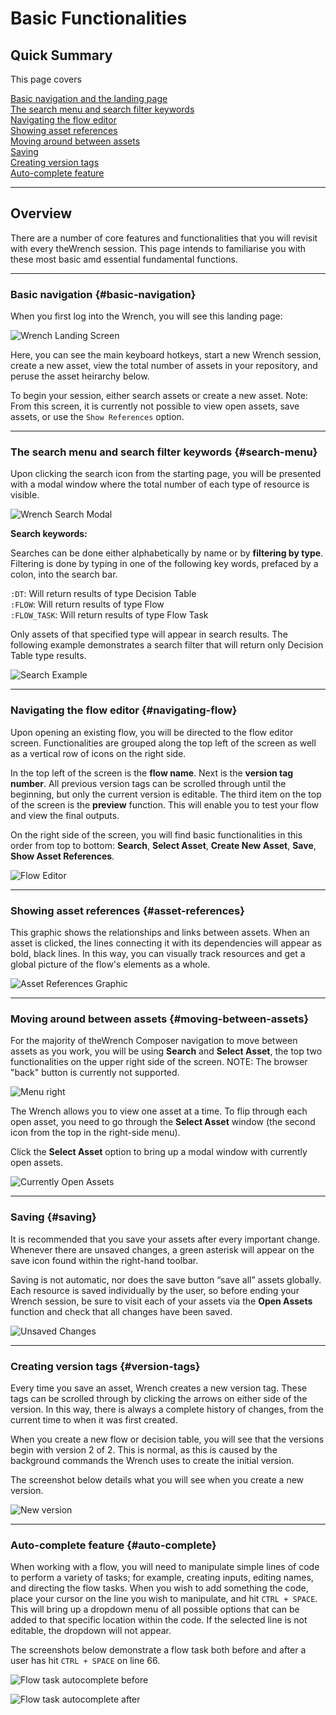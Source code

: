 # Basic Functionalities


## Quick Summary

This page covers

[Basic navigation and the landing page](#basic-navigation)  
[The search menu and search filter keywords](#search-menu)  
[Navigating the flow editor](#navigating-flow)  
[Showing asset references](#asset-references)  
[Moving around between assets](#moving-between-assets)  
[Saving](#saving)  
[Creating version tags](#version-tags)  
[Auto-complete feature](#auto-complete)  

---

## Overview  

There are a number of core features and functionalities that you will revisit with every theWrench session. This page intends to familiarise you with these most basic amd essential fundamental functions.

---

### Basic navigation {#basic-navigation}

When you first log into the Wrench, you will see this landing page:

![Wrench Landing Screen](working/landing.png)

Here, you can see the main keyboard hotkeys, start a new Wrench session, create a new asset, view the total number of assets in your repository, and peruse the asset heirarchy below.

To begin your session, either search assets or create a new asset. Note: From this screen, it is currently not possible to view open assets, save assets, or use the `Show References` option.

---

### The search menu and search filter keywords {#search-menu}

Upon clicking the search icon from the starting page, you will be presented with a modal window where the total number of each type of resource is visible.

![Wrench Search Modal](working/search-modal.png)

**Search keywords:**

Searches can be done either alphabetically by name or by **filtering by type**. Filtering is done by typing in one of the following key words, prefaced by a colon, into the search bar.  

`:DT`: Will return results of type Decision Table  
`:FLOW`: Will return results of type Flow  
`:FLOW_TASK`: Will return results of type Flow Task  

Only assets of that specified type will appear in search results. The following example demonstrates a search filter that will return only Decision Table type results. 

![Search Example](working/search-example.png)

---

### Navigating the flow editor {#navigating-flow}

Upon opening an existing flow, you will be directed to the flow editor screen. Functionalities are grouped along the top left of the screen as well as a vertical row of icons on the right side.

In the top left of the screen is the **flow name**. Next is the **version tag number**. All previous version tags can be scrolled through until the beginning, but only the current version is editable. The third item on the top of the screen is the **preview** function. This will enable you to test your flow and view the final outputs.

On the right side of the screen, you will find basic functionalities in this order from top to bottom: **Search**, **Select Asset**, **Create New Asset**, **Save**, **Show Asset References**.

![Flow Editor](working/flow-editor.png)

---

### Showing asset references {#asset-references}

This graphic shows the relationships and links between assets. When an asset is clicked, the lines connecting it with its dependencies will appear as bold, black lines. In this way, you can visually track resources and get a global picture of the flow's elements as a whole.

![Asset References Graphic](working/asset-references.png)

---

### Moving around between assets {#moving-between-assets}

For the majority of theWrench Composer navigation to move between assets as you work, you will be using **Search** and **Select Asset**, the top two functionalities on the upper right side of the screen.  NOTE: The browser "back" button is currently not supported.

![Menu right](working/right-icons.png)

The Wrench allows you to view one asset at a time. To flip through each open asset, you need to go through the **Select Asset** window (the second icon from the top in the right-side menu).

Click the **Select Asset** option to bring up a modal window with currently open assets.  

![Currently Open Assets](working/open-assets.png)

---

### Saving {#saving}

It is recommended that you save your assets after every important change. Whenever there are unsaved changes, a green asterisk will appear on the save icon found within the right-hand toolbar.  

Saving is not automatic, nor does the save button “save all” assets globally. Each resource is saved individually by the user, so before ending your Wrench session, be sure to visit each of your assets via the **Open Assets** function and check that all changes have been saved.

![Unsaved Changes](working/right-icon-save.png)

---

### Creating version tags {#version-tags}

Every time you save an asset, Wrench creates a new version tag. These tags can be scrolled through by clicking the arrows on either side of the version. In this way, there is always a complete history of changes, from the current time to when it was first created. 

When you create a new flow or decision table, you will see that the versions begin with version 2 of 2. This is normal, as this is caused by the background commands the Wrench uses to create the initial version.

The screenshot below details what you will see when you create a new version.

![New version](working/new-version.png)

---

### Auto-complete feature {#auto-complete}

When working with a flow, you will need to manipulate simple lines of code to perform a variety of tasks; for example, creating inputs, editing names, and directing the flow tasks. When you wish to add something the code, place your cursor on the line you wish to manipulate, and hit `CTRL + SPACE`. This will bring up a dropdown menu of all possible options that can be added to that specific location within the code. If the selected line is not editable, the dropdown will not appear.  

The screenshots below demonstrate a flow task both before and after a user has hit `CTRL + SPACE` on line 66.

![Flow task autocomplete before](working/flow-task-autocomplete1.png)

![Flow task autocomplete after](working/flow-task-autocomplete2.png)

